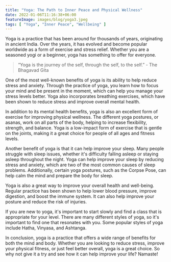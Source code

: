 ```yaml
---
title: "Yoga: The Path to Inner Peace and Physical Wellness"
date: 2022-01-06T11:16:38+06:00
featureImage: images/blog/yoga3.jpeg
tags: [ "Yoga", "Inner Peace", "Wellbeing" ]
--- 
```

Yoga is a practice that has been around for thousands of years, originating in ancient India. Over the years, it has evolved and become popular worldwide as a form of exercise and stress relief. Whether you are a seasoned yogi or a beginner, yoga has something to offer for everyone.

> “Yoga is the journey of the self, through the self, to the self.” - The Bhagavad Gita

One of the most well-known benefits of yoga is its ability to help reduce stress and anxiety. Through the practice of yoga, you learn how to focus your mind and be present in the moment, which can help you manage your stress levels better. Yoga also incorporates breathing exercises, which have been shown to reduce stress and improve overall mental health.

In addition to its mental health benefits, yoga is also an excellent form of exercise for improving physical wellness. The different yoga postures, or asanas, work on all parts of the body, helping to increase flexibility, strength, and balance. Yoga is a low-impact form of exercise that is gentle on the joints, making it a great choice for people of all ages and fitness levels.

Another benefit of yoga is that it can help improve your sleep. Many people struggle with sleep issues, whether it's difficulty falling asleep or staying asleep throughout the night. Yoga can help improve your sleep by reducing stress and anxiety, which are two of the most common causes of sleep problems. Additionally, certain yoga postures, such as the Corpse Pose, can help calm the mind and prepare the body for sleep.

Yoga is also a great way to improve your overall health and well-being. Regular practice has been shown to help lower blood pressure, improve digestion, and boost the immune system. It can also help improve your posture and reduce the risk of injuries.

If you are new to yoga, it's important to start slowly and find a class that is appropriate for your level. There are many different styles of yoga, so it's important to find one that resonates with you. Some popular styles of yoga include Hatha, Vinyasa, and Ashtanga.

In conclusion, yoga is a practice that offers a wide range of benefits for both the mind and body. Whether you are looking to reduce stress, improve your physical fitness, or just feel better overall, yoga is a great choice. So why not give it a try and see how it can help improve your life? Namaste!